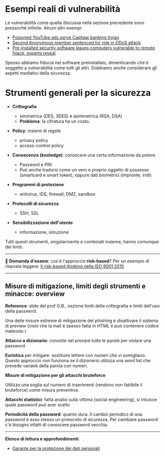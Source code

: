 # Esempi reali di vulnerabilità

Le vulnerabilità come quella discussa nella sezione precedente sono pressoché infinite.
Alcuni altri esempi:

- [Poisoned YouTube ads serve Caphaw banking trojan](https://www.scmagazine.com/news/incident-response/poisoned-youtube-ads-serve-caphaw-banking-trojan)
- [Second Anonymous member sentenced for role in DDoS attack](https://www.scmagazine.com/brief/cybercrime/second-anonymous-member-sentenced-for-role-in-ddos-attack)
- [Pre-installed security software leaves computers vulnerable to remote hijack, experts reveal](https://www.scmagazine.com/news/incident-response/pre-installed-security-software-leaves-computers-vulnerable-to-remote-hijack-experts-reveal)

Spesso abbiamo fiducia nel software preinstallato, dimenticando che è soggetto a vulnerabilità come tutti gli altri.
Dobbiamo anche considerare gli aspetti mediatici della sicurezza.

# Strumenti generali per la sicurezza

- **Crittografia**
  - simmetrica (DES, 3DES) e asimmetrica (RSA, DSA)
  - **Problema**: la cifratura ha un costo.
  
- **Policy**: insiemi di regole
  - privacy policy
  - access-control policy

- **Conoscenza (knoledge)**: conoscere una certa informazione da potere.
  - Password e PIN
  - Può anche tradursi come un vero e proprio oggetto di possesso (smartcard e smart token), oppure dati biometrici (impronte, iridi)

- **Programmi di protezione**
  - antivirus, IDS, firewall, DMZ, sandbox

- **Protocolli di sicurezza**
  - SSH, SSL

- **Sensibilizzazione dell'utente**
  - informazione, istruzione

Tutti questi strumenti, singolarmente e combinati insieme, hanno comunque dei limiti.

------

:pencil: **Domanda d'esame**: cos'è l'approccio **risk-based**?
Per un esempio di risposta leggere: [Il risk-based thinking nella ISO 9001:2015](https://medium.com/@QualitySystemsSrl/il-risk-based-thinking-nella-iso-9001-2015-f3899642ed09)

------

## Misure di mitigazione, limiti degli strumenti e minacce: overview

**Reference**: slide del prof G.B., sezione limiti della crittografia e limiti dell'uso della password.

Una delle misure estreme di mitigazione del phishing è disattivare il sistema di preview (visto che la mail è spesso fatta in HTML è può contenere codice malevolo.)

**Attacco a dizionario**: consiste nel provare tutte le parole per violare una password

**Euristica** per mitigare: sostituire lettere con numeri che vi somigliano. Questo approccio non funziona se il dizionario utilizza una word list che prevede varianti della parola con numeri.

**Misure di mitigazione per gli attacchi bruteforce**

Utilizzo una soglia sul numero di inserimenti (rendono non fattibile il bruteforce) come misura preventiva.

**Attacchi statistici**: fatta analisi sulla vittima (social engineering), si intuisce quale password può aver scelto

**Periodicità della password**: quanto dura. Il cambio periodico di una password è esso stesso un protocollo di sicurezza. Per cambiare password c'è bisogno infatti di conoscere password vecchia.

------

**Elenco di lettura e approfondimenti**:

- [Garante per la protezione dei dati personali](https://it.wikipedia.org/wiki/Garante_per_la_protezione_dei_dati_personali)



